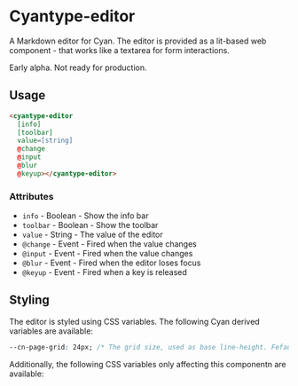 # Cyantype-editor

A Markdown editor for Cyan. The editor is provided as a lit-based web component - that works
like a textarea for form interactions.

Early alpha. Not ready for production.

## Usage

```html
<cyantype-editor
  [info]
  [toolbar]
  value=[string]
  @change
  @input
  @blur
  @keyup></cyantype-editor>
```

### Attributes

- `info` - Boolean - Show the info bar
- `toolbar` - Boolean - Show the toolbar
- `value` - String - The value of the editor
- `@change` - Event - Fired when the value changes
- `@input` - Event - Fired when the value changes
- `@blur` - Event - Fired when the editor loses focus
- `@keyup` - Event - Fired when a key is released

## Styling

The editor is styled using CSS variables. The following Cyan derived variables are available:
```css
--cn-page-grid: 24px; /* The grid size, used as base line-height. Fefaults to 24px */
```

Additionally, the following CSS variables only affecting this componentn are available:
```css

```